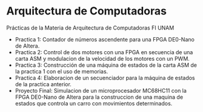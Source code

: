 # Arquitectura de Computadoras
Prácticas de la Materia de Arquitectura de Computadoras FI UNAM

 - Practica 1: Contador de números ascendente para una FPGA DE0-Nano de Altera.
 - Practica 2: Control de dos motores con una FPGA en secuencia de una carta ASM y modulacion de la velocidad de los motores con un PWM.
 - Practica 3: Construcción de una máquina de estados de la carta ASM de la practica 1 con el uso de memorias.
 - Practica 4: Elaboracion de un secuenciador para la máquina de estados de la practica anterior.
 - Proyecto Final: Simulacion de un microprocesador MC68HC11 con la FPGA DE0-Nano de Altera para la construccion de una maquina de estados que controla un carro con movimientos determinados.

